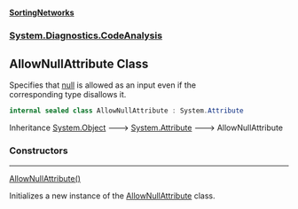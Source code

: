 #### [SortingNetworks](index.md 'index')
### [System.Diagnostics.CodeAnalysis](System_Diagnostics_CodeAnalysis.md 'System.Diagnostics.CodeAnalysis')
## AllowNullAttribute Class
Specifies that [null](https://docs.microsoft.com/en-us/dotnet/csharp/language-reference/keywords/null 'https://docs.microsoft.com/en-us/dotnet/csharp/language-reference/keywords/null') is allowed as an input even if the  
corresponding type disallows it.  
```csharp
internal sealed class AllowNullAttribute : System.Attribute
```

Inheritance [System.Object](https://docs.microsoft.com/en-us/dotnet/api/System.Object 'System.Object') &#129106; [System.Attribute](https://docs.microsoft.com/en-us/dotnet/api/System.Attribute 'System.Attribute') &#129106; AllowNullAttribute  
### Constructors

***
[AllowNullAttribute()](System_Diagnostics_CodeAnalysis_AllowNullAttribute_AllowNullAttribute().md 'System.Diagnostics.CodeAnalysis.AllowNullAttribute.AllowNullAttribute()')

Initializes a new instance of the [AllowNullAttribute](System_Diagnostics_CodeAnalysis_AllowNullAttribute.md 'System.Diagnostics.CodeAnalysis.AllowNullAttribute') class.  
